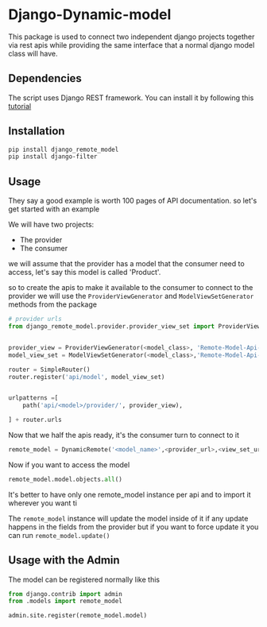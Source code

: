 # Django-Dynamic-model
This package is used to connect two independent django projects together via rest apis while providing the same interface that a normal django model class will have.

## Dependencies

The script uses Django REST framework. You can install it by following this [tutorial](https://www.django-rest-framework.org/#installation)
 

## Installation
``` bash
pip install django_remote_model
pip install django-filter
```

## Usage
They say a good example is worth 100 pages of API documentation.
so let's get started with an example

We will have two projects:
- The provider
- The consumer

we will assume that the provider has a model that the consumer need to access, let's say this model is called 'Product'.

so to create the apis to make it available to the consumer to connect to the provider we will use the  `ProviderViewGenerator` and `ModelViewSetGenerator` methods from the package
``` python 
# provider urls
from django_remote_model.provider.provider_view_set import ProviderViewGenerator, ModelViewSetGenerator


provider_view = ProviderViewGenerator(<model_class>, 'Remote-Model-Api-Key', 'KEY_Value')
model_view_set = ModelViewSetGenerator(<model_class>,'Remote-Model-Api-Key', 'KEY_Value')

router = SimpleRouter()
router.register('api/model', model_view_set)


urlpatterns =[
    path('api/<model>/provider/', provider_view),

] + router.urls
```
Now that we half the apis ready, it's the consumer turn to connect to it

``` python 
remote_model = DynamicRemote('<model_name>',<provider_url>,<view_set_url>,'Remote-Model-Api-Key', 'KEY_Value')
```
Now if you want to access the model 
``` py 
remote_model.model.objects.all()
```
It's better to have only one remote_model instance per api and to import it wherever you want ti 

The `remote_model` instance will update the model inside of it if any update happens in the fields from the provider but if you want to force update it you can run `remote_model.update()`

## Usage with the Admin
The model can be registered normally like this 
```python
from django.contrib import admin
from .models import remote_model

admin.site.register(remote_model.model)
```
